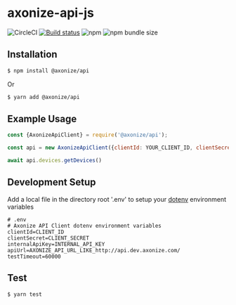 # axonize-api-js
![CircleCI](https://img.shields.io/circleci/build/github/axonize/axonize-api-js.svg?style=flat-square)
[![Build status](https://dev.azure.com/soiot/Axonize/_apis/build/status/Axonize%20JS%20API%20Client)](https://dev.azure.com/soiot/Axonize/_build/latest?definitionId=99)
![npm](https://img.shields.io/npm/dm/@axonize/api.svg?style=flat-square)
![npm bundle size](https://img.shields.io/bundlephobia/minzip/@axonize/api.svg?style=flat-square)

## Installation

```sh
$ npm install @axonize/api
```

Or

```sh
$ yarn add @axonize/api
```

## Example Usage
```js
const {AxonizeApiClient} = require('@axonize/api');

const api = new AxonizeApiClient({clientId: YOUR_CLIENT_ID, clientSecret: YOUR_CLIENT_SECRET});

await api.devices.getDevices()
```

## Development Setup
Add a local file in the directory root '.env' to setup your [dotenv](https://github.com/motdotla/dotenv) environment variables
```
# .env
# Axonize API Client dotenv environment variables
clientId=CLIENT_ID
clientSecret=CLIENT_SECRET
internalApiKey=INTERNAL_API_KEY
apiUrl=AXONIZE_API_URL_LIKE_http://api.dev.axonize.com/
testTimeout=60000
```

## Test
```sh
$ yarn test
```
